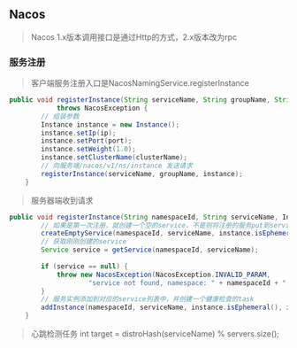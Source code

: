 ## Nacos

> Nacos 1.x版本调用接口是通过Http的方式，2.x版本改为rpc

### 服务注册

> 客户端服务注册入口是NacosNamingService.registerInstance

```java
public void registerInstance(String serviceName, String groupName, String ip, int port, String clusterName)
            throws NacosException {
        // 组装参数
        Instance instance = new Instance();
        instance.setIp(ip);
        instance.setPort(port);
        instance.setWeight(1.0);
        instance.setClusterName(clusterName);
        // 向服务端/nacos/v1/ns/instance 发送请求
        registerInstance(serviceName, groupName, instance);
    }
```

> 服务器端收到请求

```java
public void registerInstance(String namespaceId, String serviceName, Instance instance) throws NacosException {
        // 如果是第一次注册，就创建一个空的service，不是则将注册的服务put到serviceMap中 并初始化（创建一个心跳检测的task）
        createEmptyService(namespaceId, serviceName, instance.isEphemeral());
        // 获取刚刚创建的service
        Service service = getService(namespaceId, serviceName);
        
        if (service == null) {
            throw new NacosException(NacosException.INVALID_PARAM,
                    "service not found, namespace: " + namespaceId + ", service: " + serviceName);
        }
        // 服务实例添加到对应的service列表中，并创建一个健康检查的task
        addInstance(namespaceId, serviceName, instance.isEphemeral(), instance);
    }
```

> 心跳检测任务 int target = distroHash(serviceName) % servers.size(); 
